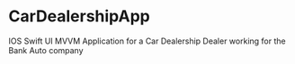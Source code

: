 # CarDealershipApp
IOS Swift UI MVVM Application for a Car Dealership Dealer working for the Bank Auto company
